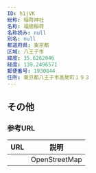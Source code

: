 ```yaml
---
ID: h1jVK
総称: 稲荷神社
名称: 福徳稲荷
名称読み: null
別名: null
都道府県: 東京都
区域: 八王子市
緯度: 35.6262046
経度: 139.2496571
郵便番号: 1930844
住所: 東京都八王子市高尾町１９３
---
```


## その他

### 参考URL

| URL | 説明          |
| --- | ------------- |
|     | OpenStreetMap |
